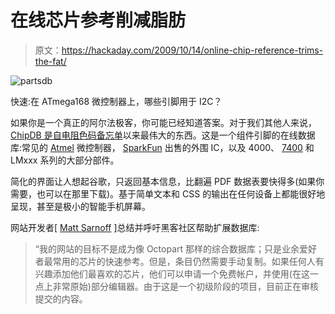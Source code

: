 # 在线芯片参考削减脂肪

> 原文：<https://hackaday.com/2009/10/14/online-chip-reference-trims-the-fat/>

![partsdb](img/550f61da26b05ffa20edb3812cab97df.png "partsdb")

快速:在 ATmega168 微控制器上，哪些引脚用于 I2C？

如果你是一个真正的阿尔法极客，你可能已经知道答案。对于我们其他人来说， [ChipDB 是自电阻色码备忘单](http://www.msarnoff.org/chipdb/)以来最伟大的东西。这是一个组件引脚的在线数据库:常见的 [Atmel](http://hackaday.com/2009/09/26/avr-dragon-wiring-alternative/) 微控制器， [SparkFun](http://hackaday.com/2009/07/02/sparkfun-open-sources-latest-kits/) 出售的外围 IC，以及 4000、 [7400](http://hackaday.com/2008/12/18/7400-series-logic-simulator/) 和 LMxxx 系列的大部分部件。

简化的界面让人想起谷歌，只返回基本信息，比翻遍 PDF 数据表要快得多(如果你需要，也可以在那里下载)。基于简单文本和 CSS 的输出在任何设备上都能很好地呈现，甚至是极小的智能手机屏幕。

网站开发者[ [Matt Sarnoff](http://www.msarnoff.org/) ]总结并呼吁黑客社区帮助扩展数据库:

> “我的网站的目标不是成为像 Octopart 那样的综合数据库；只是业余爱好者最常用的芯片的快速参考。但是，条目仍然需要手动复制。如果任何人有兴趣添加他们最喜欢的芯片，他们可以申请一个免费帐户，并使用(在这一点上非常原始)部分编辑器。由于这是一个初级阶段的项目，目前正在审核提交的内容。